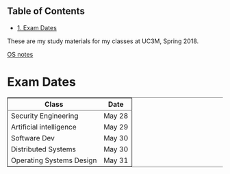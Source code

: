 <div id="table-of-contents">
<h2>Table of Contents</h2>
<div id="text-table-of-contents">
<ul>
<li><a href="#sec-1">1. Exam Dates</a></li>
</ul>
</div>
</div>

These are my study materials for my classes at UC3M, Spring 2018.

[OS notes](os.md)

# Exam Dates<a id="sec-1" name="sec-1"></a>

<table border="2" cellspacing="0" cellpadding="6" rules="groups" frame="hsides">


<colgroup>
<col  class="left" />

<col  class="left" />
</colgroup>
<thead>
<tr>
<th scope="col" class="left">Class</th>
<th scope="col" class="left">Date</th>
</tr>
</thead>

<tbody>
<tr>
<td class="left">Security Engineering</td>
<td class="left">May 28</td>
</tr>


<tr>
<td class="left">Artificial intelligence</td>
<td class="left">May 29</td>
</tr>


<tr>
<td class="left">Software Dev</td>
<td class="left">May 30</td>
</tr>


<tr>
<td class="left">Distributed Systems</td>
<td class="left">May 30</td>
</tr>


<tr>
<td class="left">Operating Systems Design</td>
<td class="left">May 31</td>
</tr>
</tbody>
</table>